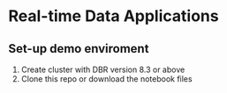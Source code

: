 # Real-time Data Applications 

## Set-up demo enviroment 

1. Create cluster with DBR version 8.3 or above
2. Clone this repo or download the notebook files 